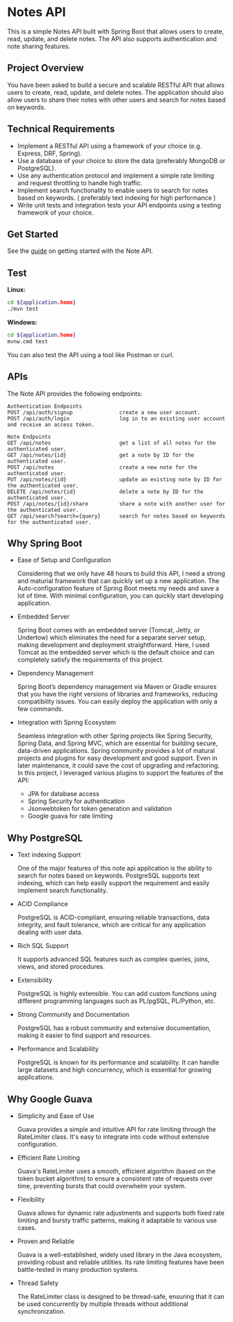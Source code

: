 # Notes API

This is a simple Notes API built with Spring Boot that allows users to create, read, update, and delete notes. The API
also supports authentication and note sharing features.

## Project Overview

You have been asked to build a secure and scalable RESTful API that allows users to create, read, update, and delete
notes. The application should also allow users to share their notes with other users and search for notes based on
keywords.

## Technical Requirements

- Implement a RESTful API using a framework of your choice (e.g. Express, DRF, Spring).
- Use a database of your choice to store the data (preferably MongoDB or PostgreSQL).
- Use any authentication protocol and implement a simple rate limiting and request throttling to handle high traffic.
- Implement search functionality to enable users to search for notes based on keywords. ( preferably text indexing for
  high performance )
- Write unit tests and integration tests your API endpoints using a testing framework of your choice.

## Get Started

See the [guide](https://github.com/joshua-booth/notes-api/blob/main/GETTING_STARTED.md) on getting started with the Note
API.

## Test

**Linux:**
   ```bash
   cd ${application.home}
   ./mvn test
   ```

**Windows:**

   ```bash
   cd ${application.home}
   mvnw.cmd test
   ```

You can also test the API using a tool like Postman or curl.

## APIs

The Note API provides the following endpoints:
```
Authentication Endpoints
POST /api/auth/signup               create a new user account.
POST /api/auth/login                log in to an existing user account and receive an access token.

Note Endpoints
GET /api/notes                      get a list of all notes for the authenticated user.
GET /api/notes/{id}                 get a note by ID for the authenticated user.
POST /api/notes                     create a new note for the authenticated user.
PUT /api/notes/{id}                 update an existing note by ID for the authenticated user.
DELETE /api/notes/{id}              delete a note by ID for the authenticated user.
POST /api/notes/{id}/share          share a note with another user for the authenticated user.
GET /api/search?search={query}      search for notes based on keywords for the authenticated user.
```

## Why Spring Boot

- Ease of Setup and Configuration

  Considering that we only have 48 hours to build this API, I need a strong and maturial framework that can quickly set
  up a new application. The Auto-configuration feature of Spring Boot meets my needs and save a lot of time. With
  minimal configuration, you can quickly start developing application.

- Embedded Server

  Spring Boot comes with an embedded server (Tomcat, Jetty, or Undertow) which eliminates the need for a separate server
  setup, making development and deployment straightforward. Here, I used Tomcat as the embedded server which is the
  default choice and can completely satisfy the requirements of this project.

- Dependency Management

  Spring Boot’s dependency management via Maven or Gradle ensures that you have the right versions of libraries and
  frameworks, reducing compatibility issues. You can easily deploy the application with only a few commands.

- Integration with Spring Ecosystem

  Seamless integration with other Spring projects like Spring Security, Spring Data, and Spring MVC, which are essential
  for building secure, data-driven applications. Spring community provides a lot of matural projects and plugins for
  easy development and good support. Even in later maintenance, it could save the cost of upgrading and refactoring. In
  this project, I leveraged various plugins to support the features of the API:
   - JPA for database access
   - Spring Security for authentication
   - Jsonwebtoken for token generation and validation
   - Google guava for rate limiting

## Why PostgreSQL

- Text indexing Support

  One of the major features of this note api application is the ability to search for notes based on keywords.
  PostgreSQL supports text indexing, which can help easily support the requirement and easily implement search
  functionality.

- ACID Compliance

  PostgreSQL is ACID-compliant, ensuring reliable transactions, data integrity, and fault tolerance, which are critical
  for any application dealing with user data.

- Rich SQL Support

  It supports advanced SQL features such as complex queries, joins, views, and stored procedures.

- Extensibility

  PostgreSQL is highly extensible. You can add custom functions using different programming languages such as PL/pgSQL,
  PL/Python, etc.

- Strong Community and Documentation

  PostgreSQL has a robust community and extensive documentation, making it easier to find support and resources.

- Performance and Scalability

  PostgreSQL is known for its performance and scalability. It can handle large datasets and high concurrency, which is
  essential for growing applications.

## Why Google Guava

- Simplicity and Ease of Use

  Guava provides a simple and intuitive API for rate limiting through the RateLimiter class. It's easy to integrate into
  code without extensive configuration.

- Efficient Rate Limiting

  Guava's RateLimiter uses a smooth, efficient algorithm (based on the token bucket algorithm) to ensure a consistent
  rate of requests over time, preventing bursts that could overwhelm your system.

- Flexibility

  Guava allows for dynamic rate adjustments and supports both fixed rate limiting and bursty traffic patterns, making it
  adaptable to various use cases.

- Proven and Reliable

  Guava is a well-established, widely used library in the Java ecosystem, providing robust and reliable utilities. Its
  rate limiting features have been battle-tested in many production systems.

- Thread Safety

  The RateLimiter class is designed to be thread-safe, ensuring that it can be used concurrently by multiple threads
  without additional synchronization.
